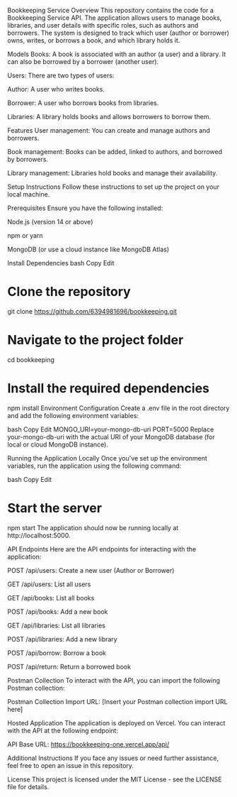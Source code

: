 Bookkeeping Service
Overview
This repository contains the code for a Bookkeeping Service API. The application allows users to manage books, libraries, and user details with specific roles, such as authors and borrowers. The system is designed to track which user (author or borrower) owns, writes, or borrows a book, and which library holds it.

Models
Books: A book is associated with an author (a user) and a library. It can also be borrowed by a borrower (another user).

Users: There are two types of users:

Author: A user who writes books.

Borrower: A user who borrows books from libraries.

Libraries: A library holds books and allows borrowers to borrow them.

Features
User management: You can create and manage authors and borrowers.

Book management: Books can be added, linked to authors, and borrowed by borrowers.

Library management: Libraries hold books and manage their availability.

Setup Instructions
Follow these instructions to set up the project on your local machine.

Prerequisites
Ensure you have the following installed:

Node.js (version 14 or above)

npm or yarn

MongoDB (or use a cloud instance like MongoDB Atlas)

Install Dependencies
bash
Copy
Edit
# Clone the repository
git clone https://github.com/6394981696/bookkeeping.git

# Navigate to the project folder
cd bookkeeping

# Install the required dependencies
npm install
Environment Configuration
Create a .env file in the root directory and add the following environment variables:

bash
Copy
Edit
MONGO_URI=your-mongo-db-uri
PORT=5000
Replace your-mongo-db-uri with the actual URI of your MongoDB database (for local or cloud MongoDB instance).

Running the Application Locally
Once you've set up the environment variables, run the application using the following command:

bash
Copy
Edit
# Start the server
npm start
The application should now be running locally at http://localhost:5000.

API Endpoints
Here are the API endpoints for interacting with the application:

POST /api/users: Create a new user (Author or Borrower)

GET /api/users: List all users

GET /api/books: List all books

POST /api/books: Add a new book

GET /api/libraries: List all libraries

POST /api/libraries: Add a new library

POST /api/borrow: Borrow a book

POST /api/return: Return a borrowed book

Postman Collection
To interact with the API, you can import the following Postman collection:

Postman Collection Import URL: [Insert your Postman collection import URL here]

Hosted Application
The application is deployed on Vercel. You can interact with the API at the following endpoint:

API Base URL: https://bookkeeping-one.vercel.app/api/

Additional Instructions
If you face any issues or need further assistance, feel free to open an issue in this repository.

License
This project is licensed under the MIT License - see the LICENSE file for details.

